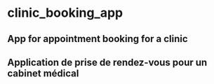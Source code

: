 # clinic_booking_app


## App for appointment booking for a clinic

## Application de prise de rendez-vous pour un cabinet médical
